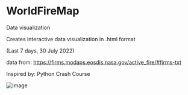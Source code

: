 # WorldFireMap
Data visualization

Creates interactive data visualization in .html format

(Last 7 days, 30 July 2022)

data from: https://firms.modaps.eosdis.nasa.gov/active_fire/#firms-txt

Inspired by: Python Crash Course

![image](https://user-images.githubusercontent.com/110120113/181915608-e5153664-e3a5-4221-9802-ffcbd098c446.png)

